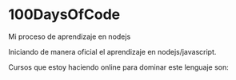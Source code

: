 # 100DaysOfCode
Mi proceso de aprendizaje en nodejs

Iniciando de manera oficial el aprendizaje en nodejs/javascript. 

Cursos que estoy haciendo online para dominar este lenguaje son:



